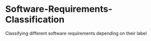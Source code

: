 # Software-Requirements-Classification
Classifying different software requirements depending on their label
